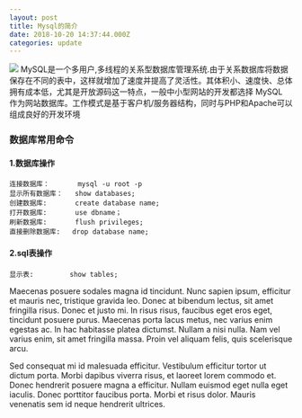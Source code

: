 ```yaml
---
layout: post
title: Mysql的简介
date: 2018-10-20 14:37:44.000Z
categories: update
---
```


<img src="/images/fulls/sqlphoto" class="fit image"> 
     MySQL是一个多用户,多线程的关系型数据库管理系统.由于关系数据库将数据保存在不同的表中，这样就增加了速度并提高了灵活性。其体积小、速度快、总体拥有成本低，尤其是开放源码这一特点，一般中小型网站的开发都选择 MySQL 作为网站数据库。工作模式是基于客户机/服务器结构，同时与PHP和Apache可以组成良好的开发环境
     
### 数据库常用命令
#### 1.数据库操作                  
    连接数据库：       mysql -u root -p        
    显示所有数据库：   show databases;       
    创建数据库:       create database name;   
    打开数据库:       use dbname；             
    刷新数据库:       flush privileges;     
    直接删除数据库:   drop database name;     
#### 2.sql表操作                  
    显示表:         show tables; 

Maecenas posuere sodales magna id tincidunt. Nunc sapien ipsum, efficitur et mauris nec, tristique gravida leo. Donec at bibendum lectus, sit amet fringilla risus. Donec et justo mi. In risus risus, faucibus eget eros eget, tincidunt posuere purus. Maecenas porta lacus metus, nec varius enim egestas ac. In hac habitasse platea dictumst. Nullam a nisi nulla. Nam vel varius enim, sit amet fringilla massa. Proin vel aliquam felis, quis scelerisque arcu.

Sed consequat mi id malesuada efficitur. Vestibulum efficitur tortor ut dictum porta. Morbi dapibus viverra risus, et laoreet lorem commodo et. Donec hendrerit posuere magna a efficitur. Nullam euismod eget nulla eget iaculis. Donec porttitor faucibus porta. Morbi et risus dolor. Mauris venenatis sem id neque hendrerit ultrices.
